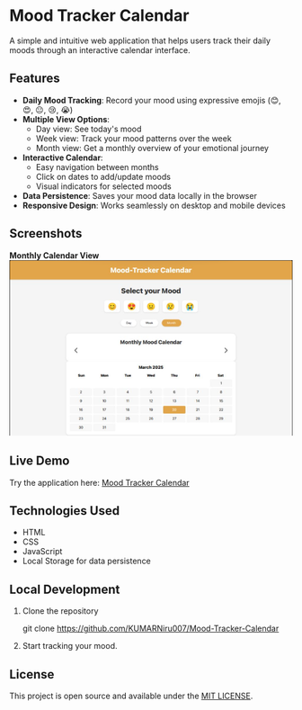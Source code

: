 # Mood Tracker Calendar

A simple and intuitive web application that helps users track their daily moods through an interactive calendar interface.

## Features

*   **Daily Mood Tracking**: Record your mood using expressive emojis (😊, 😍, 😐, 😢, 😭)
*   **Multiple View Options**:
    *   Day view: See today's mood
    *   Week view: Track your mood patterns over the week
    *   Month view: Get a monthly overview of your emotional journey
*   **Interactive Calendar**:
    *   Easy navigation between months
    *   Click on dates to add/update moods
    *   Visual indicators for selected moods
*   **Data Persistence**: Saves your mood data locally in the browser
*   **Responsive Design**: Works seamlessly on desktop and mobile devices

## Screenshots

**Monthly Calendar View** ![Monthly View](./assets/screenshot.png)

## Live Demo

Try the application here: [Mood Tracker Calendar](https://mood-tracker-calendar.vercel.app/)

## Technologies Used

*   HTML
*   CSS
*   JavaScript 
*   Local Storage for data persistence

## Local Development

1.  Clone the repository

      git clone https://github.com/KUMARNiru007/Mood-Tracker-Calendar

2. Start tracking your mood.


## License

This project is open source and available under the [MIT LICENSE](/LICENSE).

